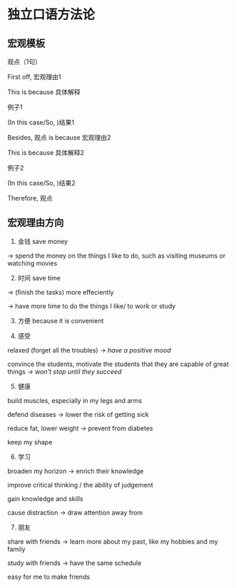 # 独立口语方法论

## 宏观模板

观点（1句）

First off, 宏观理由1

This is because 具体解释

例子1

(In this case/So, )结果1

Besides, 观点 is because 宏观理由2

This is because 具体解释2

例子2

(In this case/So, )结果2

Therefore, 观点



## 宏观理由方向

1. 金钱 save money

-> spend the money on the things I like to do, such as visiting museums or watching movies



2. 时间 save time

-> (finish the tasks) more effeciently

-> have more time to do the things I like/ to work or study





3. 方便 because it is convenient





4. 感受

relaxed (forget all the troubles) -> *have a positive mood*

convince the students, motivate the students that they are capable of great things -> *won't stop until they succeed*



5. 健康

build muscles, especially in my legs and arms

defend diseases -> lower the risk of getting sick

reduce fat, lower weight -> prevent from diabetes

keep my shape



6. 学习

broaden my horizon -> enrich their knowledge

improve critical thinking / the ability of judgement

gain knowledge and skills

cause distraction -> draw attention away from



7. 朋友

share with friends -> learn more about my past, like my hobbies and my family

study with friends -> have the same schedule 

easy for me to make friends